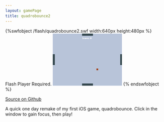 ```yaml
---
layout: gamePage
title: quadrobounce2
---
```

{%swfobject /flash/quadrobounce2.swf width:640px height:480px %} Flash Player Required. <img class="fl" src="/images/quadrobounce2.png" /> {% endswfobject %}
<br />

[Source on Github](https://github.com/jonathanhirz/quadrobounce2)

A quick one day remake of my first iOS game, quadrobounce. Click in the window to gain focus, then play!
